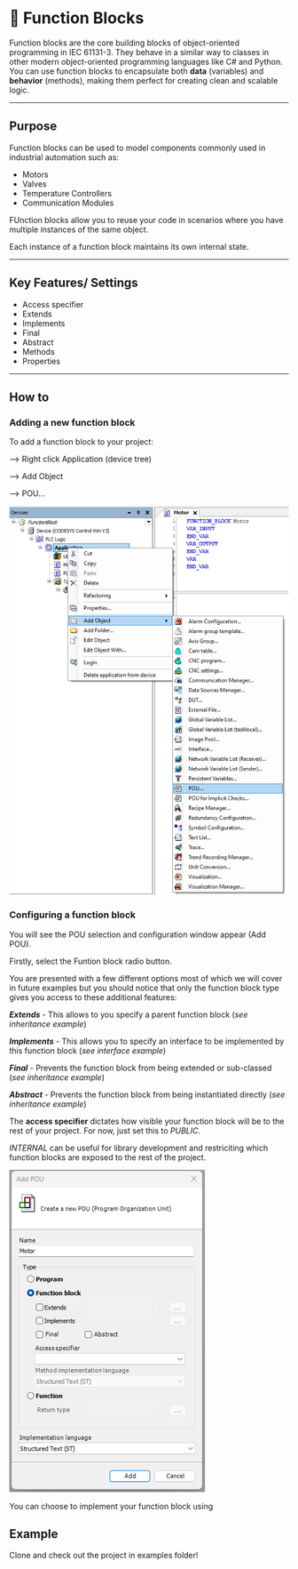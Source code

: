 # 🧱 Function Blocks

Function blocks are the core building blocks of object-oriented programming in IEC 61131-3. 
They behave in a similar way to classes in other modern object-oriented programming languages like C# and Python. 
You can use function blocks to encapsulate both **data** (variables) and **behavior** (methods), making them perfect for creating clean and scalable logic.

---

## Purpose

Function blocks can be used to model components commonly used in industrial automation such as:
- Motors
- Valves
- Temperature Controllers
- Communication Modules

FUnction blocks allow you to reuse your code in scenarios where you have multiple instances of the same object.

Each instance of a function block maintains its own internal state.

---

## Key Features/ Settings
- Access specifier
- Extends
- Implements
- Final
- Abstract
- Methods
- Properties

---

## How to

### Adding a new function block
To add a function block to your project:

--> Right click Application (device tree)

--> Add Object 

--> POU...

![Insert POU](/private/images/FunctionBlocks/add-pou.png)


### Configuring a function block

You will see the POU selection and configuration window appear (Add POU).

Firstly, select the Funtion block radio button.

You are presented with a few different options most of which we will cover in future examples but you should notice that only the function block type gives you access to these additional features:

***Extends*** - This allows to you specify a parent function block (*see inheritance example*)

***Implements*** - This allows you to specify an interface to be implemented by this function block (*see interface example*)

***Final*** - Prevents the function block from being extended or sub-classed (*see inheritance example*)

***Abstract*** - Prevents the function block from being instantiated directly (*see inheritance example*)


The **access specifier** dictates how visible your function block will be to the rest of your project. For now, just set this to *PUBLIC*. 

*INTERNAL* can be useful for library development and restriciting which function blocks are exposed to the rest of the project.


![Insert POU](/private/images/FunctionBlocks/configure.png)

You can choose to implement your function block using 


## Example

Clone and check out the project in examples folder!